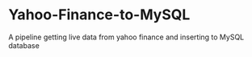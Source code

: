 # Yahoo-Finance-to-MySQL
 A pipeline getting live data from yahoo finance and inserting to MySQL database
